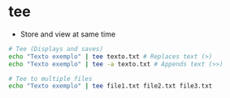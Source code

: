# tee

- Store and view at same time

```bash
# Tee (Displays and saves)
echo "Texto exemplo" | tee texto.txt # Replaces text (>)
echo "Texto exemplo" | tee -a texto.txt # Appends text (>>)

# Tee to multiple files
echo "Texto exemplo" | tee file1.txt file2.txt file3.txt
```
